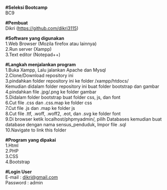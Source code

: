 <b>#Seleksi Bootcamp<br></b>
BC9

<b>#Pembuat</b><br>
Dikri (https://github.com/dikri3115)

<b>#Software yang digunakan<br></b>
1.Web Browser (Mozila firefox atau lainnya)<br>
2.Run server (Xampp)<br>
3.Text editor (Notepad++)<br>

<b>#Langkah menjalankan program<br></b>
1.Buka Xampp, Lalu jalankan Apache dan Mysql<br>
2.Clone/Download repository ini<br>
3.pindahkan folder repository ini ke folder /xampp/htdocs/<br>
  Kemudian didalam folder repository ini buat folder bootstrap dan gambar<br>
4.pindahkan file .jpg/.png ke folder gambar<br>
5.Didalam folder bootstrap buat folder css, js, dan font<br>
6.Cut file .css dan .css.map ke folder css<br>
7.Cut file .js dan .map ke folder js<br>
8.Cut file .ttf, .woff, .woff2, .eot, dan .svg ke folder font<br>
9.Di browser ketik localhost/phpmyadmin/, pilih Databases kemudian buat database dengan nama sensus_penduduk, Impor file .sql<br>
10.Navigate to link this folder<br>

<b>#Program yang dipakai<br></b>
1.Html<br>
2.PHP<br>
3.CSS<br>
4.Bootstrap<br>

<b>#Login User<br></b>
E-mail : dikri@gmail.com<br>
Password : admin<br>

